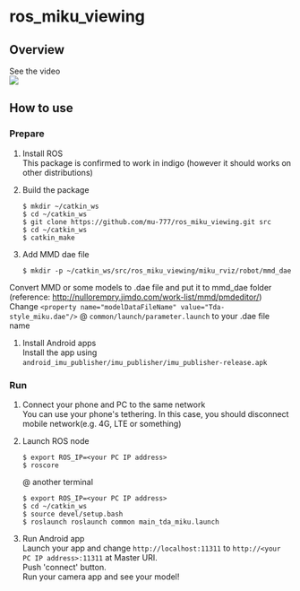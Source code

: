 # ros_miku_viewing

## Overview  
See the video  
[![](http://img.youtube.com/vi/oaqdm8a71Nw/0.jpg)](https://www.youtube.com/watch?v=oaqdm8a71Nw)

## How to use
### Prepare
1. Install ROS  
This package is confirmed to work in indigo (however it should works on other distributions)

1. Build the package  
    ```
    $ mkdir ~/catkin_ws
    $ cd ~/catkin_ws
    $ git clone https://github.com/mu-777/ros_miku_viewing.git src
    $ cd ~/catkin_ws
    $ catkin_make
    ```

1. Add MMD dae file  
    ```
    $ mkdir -p ~/catkin_ws/src/ros_miku_viewing/miku_rviz/robot/mmd_dae
    ```
Convert MMD or some models to .dae file and put it to mmd_dae folder    
(reference: http://nullorempry.jimdo.com/work-list/mmd/pmdeditor/)  
Change ``<property name="modelDataFileName" value="Tda-style_miku.dae"/>`` @ ``common/launch/parameter.launch`` to your .dae file name

1. Install Android apps  
Install the app using ``android_imu_publisher/imu_publisher/imu_publisher-release.apk``

### Run
1. Connect your phone and PC to the same network  
You can use your phone's tethering. In this case, you should disconnect mobile network(e.g. 4G, LTE or something)

1. Launch ROS node
    ```
    $ export ROS_IP=<your PC IP address>
    $ roscore
    ```
    @ another terminal
    ```
    $ export ROS_IP=<your PC IP address>
    $ cd ~/catkin_ws
    $ source devel/setup.bash
    $ roslaunch roslaunch common main_tda_miku.launch
    ```

1. Run Android app  
Launch your app and change ``http://localhost:11311`` to ``http://<your PC IP address>:11311`` at Master URI.  
Push 'connect' button.  
Run your camera app and see your model!







